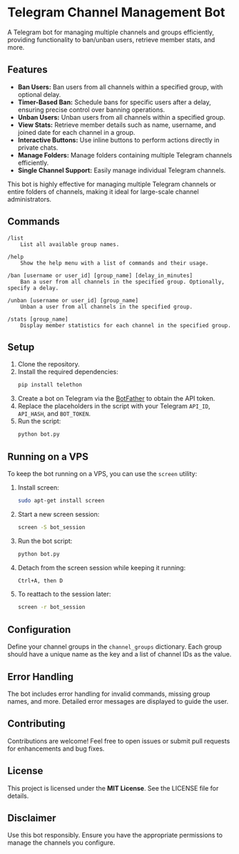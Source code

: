 # Telegram Channel Management Bot

A Telegram bot for managing multiple channels and groups efficiently, providing functionality to ban/unban users, retrieve member stats, and more.

## Features

- **Ban Users:** Ban users from all channels within a specified group, with optional delay.
- **Timer-Based Ban:** Schedule bans for specific users after a delay, ensuring precise control over banning operations.
- **Unban Users:** Unban users from all channels within a specified group.
- **View Stats:** Retrieve member details such as name, username, and joined date for each channel in a group.
- **Interactive Buttons:** Use inline buttons to perform actions directly in private chats.
- **Manage Folders:** Manage folders containing multiple Telegram channels efficiently.
- **Single Channel Support:** Easily manage individual Telegram channels.

This bot is highly effective for managing multiple Telegram channels or entire folders of channels, making it ideal for large-scale channel administrators.

## Commands

```
/list
    List all available group names.

/help
    Show the help menu with a list of commands and their usage.

/ban [username or user_id] [group_name] [delay_in_minutes]
    Ban a user from all channels in the specified group. Optionally, specify a delay.

/unban [username or user_id] [group_name]
    Unban a user from all channels in the specified group.

/stats [group_name]
    Display member statistics for each channel in the specified group.
```

## Setup

1. Clone the repository.
2. Install the required dependencies:
   ```bash
   pip install telethon
   ```
3. Create a bot on Telegram via the [BotFather](https://t.me/BotFather) to obtain the API token.
4. Replace the placeholders in the script with your Telegram `API_ID`, `API_HASH`, and `BOT_TOKEN`.
5. Run the script:
   ```bash
   python bot.py
   ```

## Running on a VPS

To keep the bot running on a VPS, you can use the `screen` utility:

1. Install screen:
   ```bash
   sudo apt-get install screen
   ```
2. Start a new screen session:
   ```bash
   screen -S bot_session
   ```
3. Run the bot script:
   ```bash
   python bot.py
   ```
4. Detach from the screen session while keeping it running:
   ```bash
   Ctrl+A, then D
   ```
5. To reattach to the session later:
   ```bash
   screen -r bot_session
   ```

## Configuration

Define your channel groups in the `channel_groups` dictionary. Each group should have a unique name as the key and a list of channel IDs as the value.

## Error Handling

The bot includes error handling for invalid commands, missing group names, and more. Detailed error messages are displayed to guide the user.

## Contributing

Contributions are welcome! Feel free to open issues or submit pull requests for enhancements and bug fixes.

## License

This project is licensed under the **MIT License**. See the LICENSE file for details.

## Disclaimer

Use this bot responsibly. Ensure you have the appropriate permissions to manage the channels you configure.
